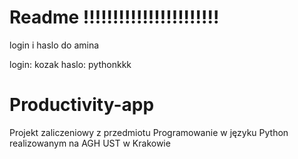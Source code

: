 # Readme !!!!!!!!!!!!!!!!!!!!!!!

login i haslo do amina

login: kozak
haslo: pythonkkk


# Productivity-app

Projekt zaliczeniowy z przedmiotu Programowanie w języku Python realizowanym na AGH UST w Krakowie
